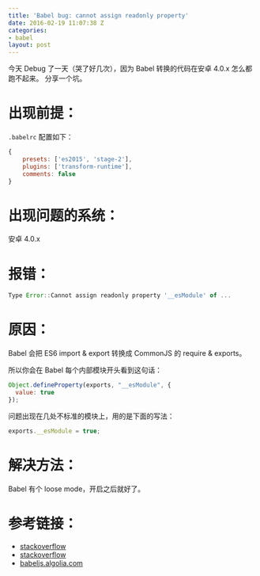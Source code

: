 ```yaml
---
title: 'Babel bug: cannot assign readonly property'
date: 2016-02-19 11:07:38 Z
categories:
- babel
layout: post
---
```


今天 Debug 了一天（哭了好几次），因为 Babel 转换的代码在安卓 4.0.x 怎么都跑不起来。
分享一个坑。

# 出现前提：

`.babelrc` 配置如下：

``` javascript
{
    presets: ['es2015', 'stage-2'],
    plugins: ['transform-runtime'],
    comments: false
}
```

# 出现问题的系统：

安卓 4.0.x

# 报错：

``` javascript
Type Error::Cannot assign readonly property '__esModule' of ...
```

# 原因：

Babel 会把 ES6 import & export 转换成 CommonJS 的 require & exports。

所以你会在 Babel 每个内部模块开头看到这句话：

``` javascript
Object.defineProperty(exports, "__esModule", {
  value: true
});
```

问题出现在几处不标准的模块上，用的是下面的写法：

``` javascript
exports.__esModule = true;
```

# 解决方法：

Babel 有个 loose mode，开启之后就好了。

# 参考链接：

* [stackoverflow](http://stackoverflow.com/questions/27519836/uncaught-typeerror-cannot-assign-to-read-only-property)
* [stackoverflow](http://stackoverflow.com/questions/33087009/reactjs-babeljs-webpack-fails-on-android-4-0-x)
* [babeljs.algolia.com](https://babeljs.algolia.com/docs/advanced/loose/)
